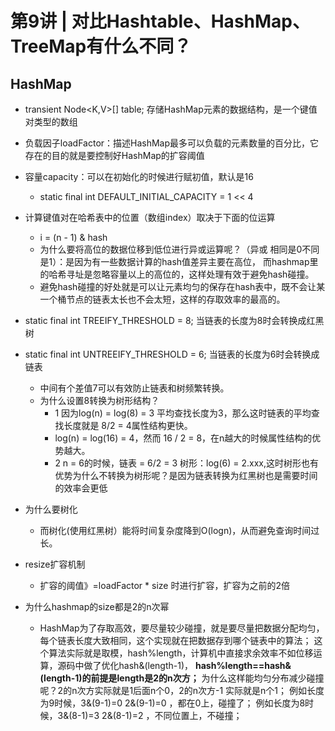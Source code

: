# 第9讲 | 对比Hashtable、HashMap、TreeMap有什么不同？

## HashMap
- transient Node<K,V>[] table;  存储HashMap元素的数据结构，是一个键值对类型的数组
- 负载因子loadFactor：描述HashMap最多可以负载的元素数量的百分比，它存在的目的就是要控制好HashMap的扩容阈值
- 容量capacity：可以在初始化的时候进行赋初值，默认是16
    - static final int DEFAULT_INITIAL_CAPACITY = 1 << 4
    
- 计算键值对在哈希表中的位置（数组index）取决于下面的位运算
    - i = (n - 1) & hash
    - 为什么要将高位的数据位移到低位进行异或运算呢？（异或 相同是0不同是1）：是因为有一些数据计算的hash值差异主要在高位，
    而hashmap里的哈希寻址是忽略容量以上的高位的，这样处理有效于避免hash碰撞。
    - 避免hash碰撞的好处就是可以让元素均匀的保存在hash表中，既不会让某一个桶节点的链表太长也不会太短，这样的存取效率的最高的。
    
    
- static final int TREEIFY_THRESHOLD = 8; 当链表的长度为8时会转换成红黑树
- static final int UNTREEIFY_THRESHOLD = 6; 当链表的长度为6时会转换成链表
    - 中间有个差值7可以有效防止链表和树频繁转换。
    - 为什么设置8转换为树形结构？
        - 1 因为log(n) = log(8) = 3 平均查找长度为3，那么这时链表的平均查找长度就是 8/2 = 4属性结构更快。
        - log(n) = log(16) = 4，然而 16 / 2 = 8，在n越大的时候属性结构的优势越大。
        - 2 n = 6的时候，链表 = 6/2 = 3 树形：log(6) = 2.xxx,这时树形也有优势为什么不转换为树形呢？是因为链表转换为红黑树也是需要时间的效率会更低
    
    
    
- 为什么要树化
     - 而树化(使用红黑树）能将时间复杂度降到O(logn)，从而避免查询时间过长。


- resize扩容机制
    - 扩容的阈值》=loadFactor * size 时进行扩容，扩容为之前的2倍
    
- 为什么hashmap的size都是2的n次幂
    - HashMap为了存取高效，要尽量较少碰撞，就是要尽量把数据分配均匀，每个链表长度大致相同，这个实现就在把数据存到哪个链表中的算法；
      这个算法实际就是取模，hash%length，计算机中直接求余效率不如位移运算，源码中做了优化hash&(length-1)，
      **hash%length==hash&(length-1)的前提是length是2的n次方；**
      为什么这样能均匀分布减少碰撞呢？2的n次方实际就是1后面n个0，2的n次方-1  实际就是n个1；
      例如长度为9时候，3&(9-1)=0  2&(9-1)=0 ，都在0上，碰撞了；
      例如长度为8时候，3&(8-1)=3  2&(8-1)=2 ，不同位置上，不碰撞；
